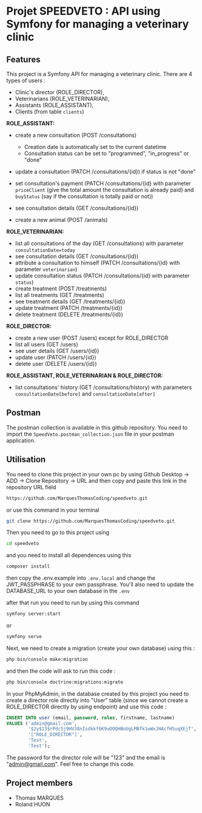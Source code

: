 # Projet SPEEDVETO : API using Symfony for managing a veterinary clinic

## Features

This project is a Symfony API for managing a veterinary clinic. There are 4 types of users :
- Clinic's director (ROLE_DIRECTOR),
- Veterinarians (ROLE_VETERINARIAN),
- Assistants (ROLE_ASSISTANT),
- Clients (from table `clients`)

**ROLE_ASSISTANT:**
- create a new consultation (POST /consultations)
  - Creation date is automatically set to the current datetime
  - Consultation status can be set to "programmed", "in_progress" or "done"

- update a consultation (PATCH /consultations/{id}) if status is not "done"
- set consultation's payment (PATCH /consultations/{id} with parameter `priceClient` (give the total amount the consultation is already paid) and `buyStatus` (say if the consultation is totally paid or not))
- see consultation details (GET /consultations/{id})
- create a new animal (POST /animals)

**ROLE_VETERINARIAN:**
- list all consultations of the day (GET /consultations) with parameter `consultationDate=today`
- see consultation details (GET /consultations/{id})
- attribute a consultation to himself (PATCH /consultations/{id} with parameter `veterinarian`)
- update consultation status (PATCH /consultations/{id} with parameter `status`)
- create treatment (POST /treatments)
- list all treatments (GET /treatments)
- see treatment details (GET /treatments/{id})
- update treatment (PATCH /treatments/{id})
- delete treatment (DELETE /treatments/{id})

**ROLE_DIRECTOR:**
- create a new user (POST /users) except for ROLE_DIRECTOR
- list all users (GET /users)
- see user details (GET /users/{id})
- update user (PATCH /users/{id})
- delete user (DELETE /users/{id})

**ROLE_ASSISTANT, ROLE_VETERINARIAN & ROLE_DIRECTOR:**
- list consultations' history (GET /consultations/history) with parameters `consultationDate[before]` and `consultationDate[after]`

## Postman

The postman collection is available in this github repository. You need to import the `SpeedVeto.postman_collection.json` file in your postman application.

## Utilisation

You need to clone this project in your own pc by using Github Desktop -> ADD -> Clone Repository -> URL and then copy and paste this link in the repository URL field

```bash
https://github.com/MarquesThomasCoding/speedveto.git
```
or use this command in your terminal

```bash
git clone https://github.com/MarquesThomasCoding/speedveto.git
```
Then you need to go to this project using 

```bash
cd speedveto
```
and you need to install all dependences using this 

```bash 
composer install
```

then copy the .env.example into `.env.local` and change the JWT_PASSPHRASE to your own passphrase. You'll also need to update the DATABASE_URL to your own database in the `.env`

after that run you need to run by using this command

```bash
symfony server:start
```
or

```bash
symfony serve
```

Next, we need to create a migration (create your own database) using this :

```bash
php bin/console make:migration
```

and then the code will ask to run this code : 

```bash
php bin/console doctrine:migrations:migrate
```

In your PhpMyAdmin, in the database created by this project you need to create a director role directly into "User" table (since we cannot create a ROLE_DIRECTOR directly by using endpoint) and use this code :

```sql
INSERT INTO user (email, password, roles, firstname, lastname) 
VALUES ('admin@gmail.com', 
        '$2y$13$rPdc5j9HV38nIsdkkf6K9uOOQHBoUgLMBfk1wWxJHAcfH5uqXEjT', 
        '["ROLE_DIRECTOR"]', 
        'Test', 
        'Test');
```

The password for the director role will be "123" and the email is "admin@gmail.com". Feel free to change this code.

## Project members

- Thomas MARQUES
- Roland HUON
